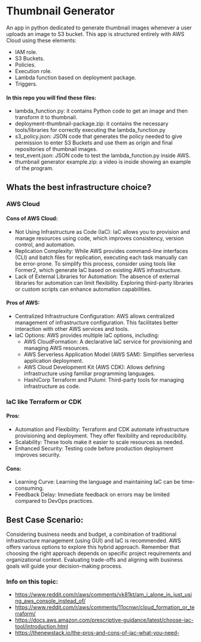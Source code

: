 # Thumbnail Generator
An app in python dedicated to generate thumbnail images whenever a user uploads an image to S3 bucket. 
This app is structured entirely with AWS Cloud using these elements:
- IAM role.
- S3 Buckets.
- Policies.
- Execution role.
- Lambda function based on deployment package.
- Triggers.

#### In this repo you will find these files:
- lambda_function.py: it contains Python code to get an image and then transform it to thumbnail.
- deployment-thumbnail-package.zip: it contains the necessary tools/libraries for correctly executing the lambda_function.py
- s3_policy.json: JSON code that generates the policy needed to give permission to enter S3 Buckets and use them as origin and final repositories of thumbnail images.
- test_event.json: JSON code to test the lambda_function.py inside AWS.
- thumbnail generator example.zip: a video is inside showing an example of the program.

## Whats the best infrastructure choice?

### AWS Cloud
#### Cons of AWS Cloud:
- Not Using Infrastructure as Code (IaC): IaC allows you to provision and manage resources using code, which improves consistency, version control, and automation.
- Replication Complexity: While AWS provides command-line interfaces (CLI) and batch files for replication, executing each task manually can be error-prone. To simplify this process, consider using tools like Former2, which generate IaC based on existing AWS infrastructure.
- Lack of External Libraries for Automation: The absence of external libraries for automation can limit flexibility. Exploring third-party libraries or custom scripts can enhance automation capabilities.
#### Pros of AWS:
- Centralized Infrastructure Configuration: AWS allows centralized management of infrastructure configuration. This facilitates better interaction with other AWS services and tools.
- IaC Options: AWS provides multiple IaC options, including:
  - AWS CloudFormation: A declarative IaC service for provisioning and managing AWS resources.
  - AWS Serverless Application Model (AWS SAM): Simplifies serverless application deployment.
  - AWS Cloud Development Kit (AWS CDK): Allows defining infrastructure using familiar programming languages.
  - HashiCorp Terraform and Pulumi: Third-party tools for managing infrastructure as code.

### IaC like Terraform or CDK
#### Pros:
- Automation and Flexibility: Terraform and CDK automate infrastructure provisioning and deployment. They offer flexibility and reproducibility.
- Scalability: These tools make it easier to scale resources as needed.
- Enhanced Security: Testing code before production deployment improves security.
#### Cons:
- Learning Curve: Learning the language and maintaining IaC can be time-consuming.
- Feedback Delay: Immediate feedback on errors may be limited compared to DevOps practices.

## Best Case Scenario:
Considering business needs and budget, a combination of traditional infrastructure management (using GUI) and IaC is recommended. AWS offers various options to explore this hybrid approach.
Remember that choosing the right approach depends on specific project requirements and organizational context. Evaluating trade-offs and aligning with business goals will guide your decision-making process. 



### Info on this topic:
- https://www.reddit.com/r/aws/comments/vk81kt/am_i_alone_in_just_using_aws_console_instead_of/
- https://www.reddit.com/r/aws/comments/11ocnwr/cloud_formation_or_terraform/
- https://docs.aws.amazon.com/prescriptive-guidance/latest/choose-iac-tool/introduction.html
- https://thenewstack.io/the-pros-and-cons-of-iac-what-you-need-

